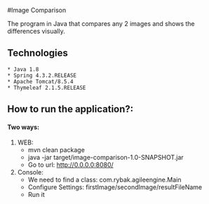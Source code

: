 #Image Comparison

The program in Java that compares any 2 images and shows the differences visually.


## Technologies
    * Java 1.8
    * Spring 4.3.2.RELEASE
    * Apache Tomcat/8.5.4
    * Thymeleaf 2.1.5.RELEASE


## How to run the application?:

#### Two ways:

1.  WEB:
    * mvn clean package
    * java -jar target/image-comparison-1.0-SNAPSHOT.jar
    * Go to url: http://0.0.0.0:8080/
2.  Console:
    * We need to find a class: com.rybak.agileengine.Main
    * Configure Settings: firstImage/secondImage/resultFileName
    * Run it
